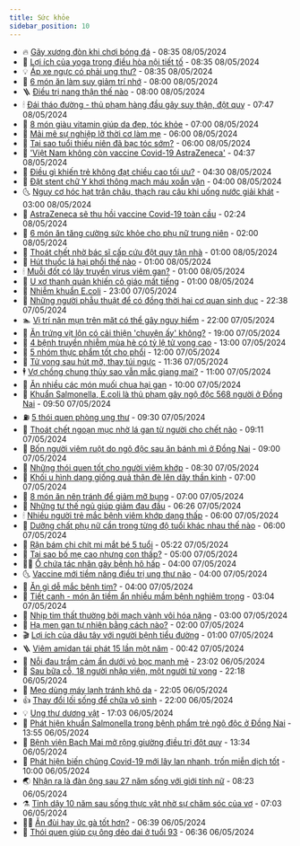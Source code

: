 ```yaml
---
title: Sức khỏe
sidebar_position: 10
---
```


<!-- vnexpress-suc-khoe:START -->
- 🔥 [Gãy xương đòn khi chơi bóng đá](https://vnexpress.net/gay-xuong-don-khi-choi-bong-da-4743476.html) - 08:35 08/05/2024
- 🥰 [Lợi ích của yoga trong điều hòa nội tiết tố](https://vnexpress.net/loi-ich-cua-yoga-trong-dieu-hoa-noi-tiet-to-4743530.html) - 08:35 08/05/2024
- 💡 [Áp xe ngực có phải ung thư?](https://vnexpress.net/ap-xe-nguc-co-phai-ung-thu-4743454.html) - 08:35 08/05/2024
- 🤗 [6 món ăn làm suy giảm trí nhớ](https://vnexpress.net/6-mon-an-lam-suy-giam-tri-nho-4743433.html) - 08:00 08/05/2024
- 🪜 [Điều trị nang thận thế nào](https://vnexpress.net/dieu-tri-nang-than-the-nao-4743382.html) - 08:00 08/05/2024
- 🕯 [Đái tháo đường - thủ phạm hàng đầu gây suy thận, đột quỵ](https://vnexpress.net/dai-thao-duong-thu-pham-hang-dau-gay-suy-than-dot-quy-4743152.html) - 07:47 08/05/2024
- 🤭 [8 món giàu vitamin giúp da đẹp, tóc khỏe](https://vnexpress.net/8-mon-giau-vitamin-giup-da-dep-toc-khoe-4743423.html) - 07:00 08/05/2024
- 👀 [Mải mê sự nghiệp lỡ thời cơ làm mẹ](https://vnexpress.net/mai-me-su-nghiep-lo-thoi-co-lam-me-4743413.html) - 06:00 08/05/2024
- 🌋 [Tại sao tuổi thiếu niên đã bạc tóc sớm?](https://vnexpress.net/tai-sao-tuoi-thieu-nien-da-bac-toc-som-4743389.html) - 06:00 08/05/2024
- 🫶 [&#39;Việt Nam không còn vaccine Covid-19 AstraZeneca&#39;](https://vnexpress.net/viet-nam-khong-con-vaccine-covid-19-astrazeneca-4743447.html) - 04:37 08/05/2024
- 🦆 [Điều gì khiến trẻ không đạt chiều cao tối ưu?](https://vnexpress.net/dieu-gi-khien-tre-khong-dat-chieu-cao-toi-uu-4743410.html) - 04:30 08/05/2024
- 🚀 [Đặt stent chữ Y khơi thông mạch máu xoắn vặn](https://vnexpress.net/dat-stent-chu-y-khoi-thong-mach-mau-xoan-van-4743275.html) - 04:00 08/05/2024
- 🌜 [Nguy cơ hóc hạt trân châu, thạch rau câu khi uống nước giải khát](https://vnexpress.net/nguy-co-hoc-hat-tran-chau-thach-rau-cau-khi-uong-nuoc-giai-khat-4743277.html) - 03:00 08/05/2024
- 🧰 [AstraZeneca sẽ thu hồi vaccine Covid-19 toàn cầu](https://vnexpress.net/astrazeneca-se-thu-hoi-vaccine-covid-19-toan-cau-4743378.html) - 02:24 08/05/2024
- 💫 [6 món ăn tăng cường sức khỏe cho phụ nữ trung niên](https://vnexpress.net/6-mon-an-tang-cuong-suc-khoe-cho-phu-nu-trung-nien-4743216.html) - 02:00 08/05/2024
- 🌝 [Thoát chết nhờ bác sĩ cấp cứu đột quỵ tận nhà](https://vnexpress.net/thoat-chet-nho-bac-si-cap-cuu-dot-quy-tan-nha-4743306.html) - 01:00 08/05/2024
- 🗽 [Hút thuốc lá hại phổi thế nào](https://vnexpress.net/hut-thuoc-la-hai-phoi-the-nao-4743290.html) - 01:00 08/05/2024
- 🕯 [Muỗi đốt có lây truyền virus viêm gan?](https://vnexpress.net/muoi-dot-co-lay-truyen-virus-viem-gan-4743218.html) - 01:00 08/05/2024
- 🦅 [U xơ thanh quản khiến cô giáo mất tiếng](https://vnexpress.net/u-xo-thanh-quan-khien-co-giao-mat-tieng-4743212.html) - 01:00 08/05/2024
- 🦆 [Nhiễm khuẩn E.coli](https://vnexpress.net/suc-khoe-cam-nang-cac-benh-nhiem-khuan-e-coli-4743241.html) - 23:00 07/05/2024
- 🎊 [Những người phẫu thuật để có đồng thời hai cơ quan sinh dục](https://vnexpress.net/nhung-nguoi-phau-thuat-de-co-dong-thoi-hai-co-quan-sinh-duc-4743178.html) - 22:38 07/05/2024
- 🏊 [Vị trí nặn mụn trên mặt có thể gây nguy hiểm](https://vnexpress.net/vi-tri-nan-mun-tren-mat-co-the-gay-nguy-hiem-4743005.html) - 22:00 07/05/2024
- 📝 [Ăn trứng vịt lộn có cải thiện &#39;chuyện ấy&#39; không?](https://vnexpress.net/an-trung-vit-lon-co-cai-thien-chuyen-ay-khong-4742633.html) - 19:00 07/05/2024
- 💯 [4 bệnh truyền nhiễm mùa hè có tỷ lệ tử vong cao](https://vnexpress.net/4-benh-truyen-nhiem-mua-he-co-ty-le-tu-vong-cao-4743168.html) - 13:00 07/05/2024
- 🌊 [5 nhóm thực phẩm tốt cho phổi](https://vnexpress.net/5-nhom-thuc-pham-tot-cho-phoi-4742987.html) - 12:00 07/05/2024
- 🚀 [Tử vong sau hút mỡ, thay túi ngực](https://vnexpress.net/tu-vong-sau-hut-mo-thay-tui-nguc-4742850.html) - 11:36 07/05/2024
- 🕴 [Vợ chồng chung thủy sao vẫn mắc giang mai?](https://vnexpress.net/vo-chong-chung-thuy-sao-van-mac-giang-mai-4743086.html) - 11:00 07/05/2024
- 🗽 [Ăn nhiều các món muối chua hại gan](https://vnexpress.net/an-nhieu-cac-mon-muoi-chua-hai-gan-4743039.html) - 10:00 07/05/2024
- 🎡 [Khuẩn Salmonella, E.coli là thủ phạm gây ngộ độc 568 người ở Đồng Nai](https://vnexpress.net/khuan-salmonella-e-coli-la-thu-pham-gay-ngo-doc-568-nguoi-o-dong-nai-4743176.html) - 09:50 07/05/2024
- ⛽️ [5 thói quen phòng ung thư](https://vnexpress.net/5-thoi-quen-phong-ung-thu-4743001.html) - 09:30 07/05/2024
- 🦆 [Thoát chết ngoạn mục nhờ lá gan từ người cho chết não](https://vnexpress.net/thoat-chet-ngoan-muc-nho-la-gan-tu-nguoi-cho-chet-nao-4743164.html) - 09:11 07/05/2024
- 🤩 [Bốn người viêm ruột do ngộ độc sau ăn bánh mì ở Đồng Nai](https://vnexpress.net/bon-nguoi-viem-ruot-do-ngo-doc-sau-an-banh-mi-o-dong-nai-4743137.html) - 09:00 07/05/2024
- 🦒 [Những thói quen tốt cho người viêm khớp](https://vnexpress.net/nhung-thoi-quen-tot-cho-nguoi-viem-khop-4742616.html) - 08:30 07/05/2024
- 💫 [Khối u hình dạng giống quả thận đè lên dây thần kinh](https://vnexpress.net/khoi-u-hinh-dang-giong-qua-than-de-len-day-than-kinh-4742975.html) - 07:00 07/05/2024
- 🐘 [8 món ăn nên tránh để giảm mỡ bụng](https://vnexpress.net/8-mon-an-nen-tranh-de-giam-mo-bung-4742924.html) - 07:00 07/05/2024
- 🚀 [Những tư thế ngủ giúp giảm đau đầu](https://vnexpress.net/nhung-tu-the-ngu-giup-giam-dau-dau-4742961.html) - 06:26 07/05/2024
- 🕯 [Nhiều người trẻ mắc bệnh viêm khớp dạng thấp](https://vnexpress.net/nhieu-nguoi-tre-mac-benh-viem-khop-dang-thap-4742967.html) - 06:00 07/05/2024
- 🦏 [Dưỡng chất phụ nữ cần trong từng độ tuổi khác nhau thế nào](https://vnexpress.net/duong-chat-phu-nu-can-trong-tung-do-tuoi-khac-nhau-the-nao-4742935.html) - 06:00 07/05/2024
- 🦄 [Rận bám chi chít mi mắt bé 5 tuổi](https://vnexpress.net/ran-bam-chi-chit-mi-mat-be-5-tuoi-4742952.html) - 05:22 07/05/2024
- 🦒 [Tại sao bố mẹ cao nhưng con thấp?](https://vnexpress.net/tai-sao-bo-me-cao-nhung-con-thap-4742948.html) - 05:00 07/05/2024
- 👨‍🏫 [Ổ chứa tác nhân gây bệnh hô hấp](https://vnexpress.net/o-chua-tac-nhan-gay-benh-ho-hap-4742916.html) - 04:00 07/05/2024
- 🌜 [Vaccine mới tiềm năng điều trị ung thư não](https://vnexpress.net/vaccine-moi-tiem-nang-dieu-tri-ung-thu-nao-4742871.html) - 04:00 07/05/2024
- 🚀 [Ăn gì dễ mắc bệnh tim?](https://vnexpress.net/an-gi-de-mac-benh-tim-4742851.html) - 04:00 07/05/2024
- 💃 [Tiết canh - món ăn tiềm ẩn nhiều mầm bệnh nghiêm trọng](https://vnexpress.net/tiet-canh-mon-an-tiem-an-nhieu-mam-benh-nghiem-trong-4742894.html) - 03:04 07/05/2024
- 💯 [Nhịp tim thất thường bởi mạch vành vôi hóa nặng](https://vnexpress.net/nhip-tim-that-thuong-boi-mach-vanh-voi-hoa-nang-4742856.html) - 03:00 07/05/2024
- 🤔 [Hạ men gan tự nhiên bằng cách nào?](https://vnexpress.net/ha-men-gan-tu-nhien-bang-cach-nao-4742829.html) - 02:00 07/05/2024
- 🎬 [Lợi ích của dâu tây với người bệnh tiểu đường](https://vnexpress.net/loi-ich-cua-dau-tay-voi-nguoi-benh-tieu-duong-4742823.html) - 01:00 07/05/2024
- 🪜 [Viêm amidan tái phát 15 lần một năm](https://vnexpress.net/viem-amidan-tai-phat-15-lan-mot-nam-4742817.html) - 00:42 07/05/2024
- 🦣 [Nỗi đau trầm cảm ẩn dưới vỏ bọc mạnh mẽ](https://vnexpress.net/noi-dau-tram-cam-an-duoi-vo-boc-manh-me-4742417.html) - 23:02 06/05/2024
- 🧐 [Sau bữa cỗ, 18 người nhập viện, một người tử vong](https://vnexpress.net/sau-bua-co-18-nguoi-nhap-vien-mot-nguoi-tu-vong-4742785.html) - 22:18 06/05/2024
- 🤡 [Mẹo dùng máy lạnh tránh khô da](https://vnexpress.net/meo-dung-may-lanh-tranh-kho-da-4742096.html) - 22:05 06/05/2024
- 👍 [Thay đổi lối sống để chữa vô sinh](https://vnexpress.net/thay-doi-loi-song-de-chua-vo-sinh-4742689.html) - 22:00 06/05/2024
- 💡 [Ung thư dương vật](https://vnexpress.net/suc-khoe-cam-nang-cac-benh-ung-thu-duong-vat-4742284.html) - 17:03 06/05/2024
- 💯 [Phát hiện khuẩn Salmonella trong bệnh phẩm trẻ ngộ độc ở Đồng Nai](https://vnexpress.net/phat-hien-khuan-salmonella-trong-benh-pham-tre-ngo-doc-o-dong-nai-4742772.html) - 13:55 06/05/2024
- 🧠 [Bệnh viện Bạch Mai mở rộng giường điều trị đột quỵ](https://vnexpress.net/benh-vien-bach-mai-mo-rong-giuong-dieu-tri-dot-quy-4742728.html) - 13:34 06/05/2024
- 🎡 [Phát hiện biến chủng Covid-19 mới lây lan nhanh, trốn miễn dịch tốt](https://vnexpress.net/phat-hien-bien-chung-covid-19-moi-lay-lan-nhanh-tron-mien-dich-tot-4742698.html) - 10:00 06/05/2024
- 🌏 [Nhận ra là đàn ông sau 27 năm sống với giới tính nữ](https://vnexpress.net/nhan-ra-la-dan-ong-sau-27-nam-song-voi-gioi-tinh-nu-4742570.html) - 08:23 06/05/2024
- ⚗️ [Tỉnh dậy 10 năm sau sống thực vật nhờ sự chăm sóc của vợ](https://vnexpress.net/tinh-day-10-nam-sau-song-thuc-vat-nho-su-cham-soc-cua-vo-4742533.html) - 07:03 06/05/2024
- 👨‍🏫 [Ăn đùi hay ức gà tốt hơn?](https://vnexpress.net/an-dui-hay-uc-ga-tot-hon-4742183.html) - 06:39 06/05/2024
- 🤖 [Thói quen giúp cụ ông dẻo dai ở tuổi 93](https://vnexpress.net/thoi-quen-giup-cu-ong-deo-dai-o-tuoi-93-4742496.html) - 06:36 06/05/2024<!-- vnexpress-suc-khoe:END -->
